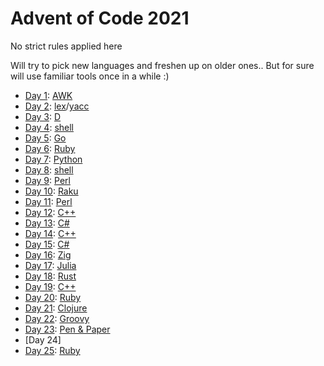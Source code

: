 # Advent of Code 2021

No strict rules applied here

Will try to pick new languages and freshen up on older ones.. But for sure will use familiar tools once in a while :)

* [Day 1](day01/README.md): [AWK](day01/day01.awk)
* [Day 2](day02/README.md): [lex](day02/day02.l)/[yacc](day02/day02.y)
* [Day 3](day03/README.md): [D](day03/day03.d)
* [Day 4](day04/README.md): [shell](day04/day04.sh)
* [Day 5](day05/README.md): [Go](day05/day05.go)
* [Day 6](day06/README.md): [Ruby](day06/day06.rb)
* [Day 7](day07/README.md): [Python](day07/day07.py)
* [Day 8](day08/README.md): [shell](day08/day08.sh)
* [Day 9](day09/README.md): [Perl](day09/day09.pl)
* [Day 10](day10/README.md): [Raku](day10/day10.raku)
* [Day 11](day11/README.md): [Perl](day11/day11.pl)
* [Day 12](day12/README.md): [C++](day12/day12.cpp)
* [Day 13](day13/README.md): [C\#](day13/Program.cs)
* [Day 14](day14/README.md): [C++](day14/day14.cpp)
* [Day 15](day15/README.md): [C\#](day15/Program.cs)
* [Day 16](day16/README.md): [Zig](day16/day16.zig)
* [Day 17](day17/README.md): [Julia](day17/day17.jl)
* [Day 18](day18/README.md): [Rust](day18/day18.rs)
* [Day 19](day19/README.md): [C++](day19/day19.cpp)
* [Day 20](day20/README.md): [Ruby](day20/day20.rb)
* [Day 21](day21/README.md): [Clojure](day21/src/main.clj)
* [Day 22](day22/README.md): [Groovy](day22/day22.groovy)
* [Day 23](day23/README.md): [Pen \& Paper](day23/day23.md)
* [Day 24]
* [Day 25](day25/README.md): [Ruby](day25/day25.rb)
